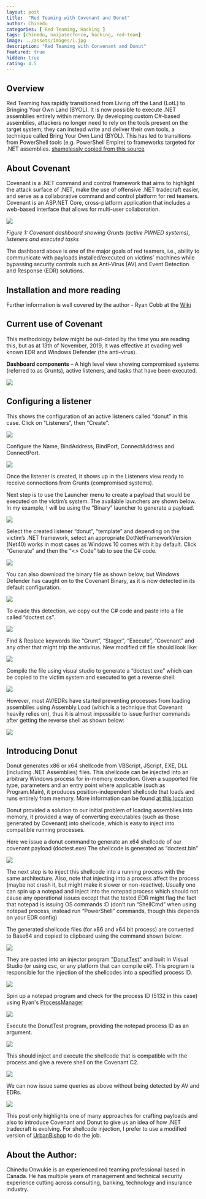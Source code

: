 ```yaml
---
layout: post
title:  "Red Teaming with Covenant and Donut"
author: Chinedu
categories: [ Red Teaming, Hacking ]
tags: [chinedu, naijasecforce, hacking, red-team]
image: ../assets/images/1.jpg
description: "Red Teaming with Convenant and Donut"
featured: true
hidden: true
rating: 4.5
---
```


## Overview
Red Teaming has rapidly transitioned from Living off the Land (LotL) to Bringing Your Own Land (BYOL). 
It is now possible to execute .NET assemblies entirely within memory. By developing custom C#-based assemblies, 
attackers no longer need to rely on the tools present on the target system; they can instead write and deliver 
their own tools, a technique called Bring Your Own Land (BYOL).  This has led to transitions from PowerShell tools 
(e.g. PowerShell Empire) to frameworks targeted for .NET assemblies. [shamelessly copied from this source](https://www.fireeye.com/blog/threat-research/2018/06/bring-your-own-land-novel-red-teaming-technique.html)

## About Covenant
Covenant is a .NET command and control framework that aims to highlight the attack surface of .NET, make the use 
of offensive .NET tradecraft easier, and serve as a collaborative command and control platform for red teamers. 
Covenant is an ASP.NET Core, cross-platform application that includes a web-based interface that allows for 
multi-user collaboration.

![](../assets/images/1.png)

_Figure 1: Covenant dashboard showing Grunts (active PWNED systems), listeners and executed tasks_

The dashboard above is one of the major goals of red teamers, i.e., ability to communicate with payloads installed/executed on victims’ machines while bypassing security controls such as Anti-Virus (AV) and Event Detection and Response (EDR) solutions.

## Installation and more reading
Further information is well covered by the author - Ryan Cobb at the [Wiki](https://github.com/cobbr/Covenant/wiki)

## Current use of Covenant
This methodology below might be out-dated by the time you are reading this, but as at 13th of November, 2019, it was effective at evading well known EDR and Windows Defender (the anti-virus).

**Dashboard components** – A high level view showing compromised systems (referred to as Grunts), active listeners, and tasks that have been executed.

![](../assets/images/1.png)

## Configuring a listener
This shows the configuration of an active listeners called “donut” in this case. Click on “Listeners”, then  “Create”.

![](../assets/images/2.png)

Configure the Name, BindAddress, BindPort, ConnectAddress and ConnectPort.

![](../assets/images/3.png)

Once the listener is created, it shows up in the Listeners view ready to receive connections from Grunts (compromised systems).

Next step is to use the Launcher menu to create a payload that would be executed on the victim’s system. The available launchers are shown below. In my example, I will be using the “Binary” launcher to generate a payload.

![](../assets/images/4.png)

Select the created listener “donut”, “template” and depending on the victim’s .NET framework, select an appropriate DotNetFrameworkVersion (Net40) works in most cases as Windows 10 comes with it by default. Click “Generate” and then the “<> Code” tab to see the C# code.

![](../assets/images/5.png)

You can also download the binary file as shown below, but Windows Defender has caught on to the Covenant Binary, as it is now detected in its default configuration.

![](../assets/images/6.png)

To evade this detection, we copy out the C# code and paste into a file called “doctest.cs”.

![](../assets/images/7.png)

Find & Replace keywords like “Grunt”, “Stager”, “Execute”, “Covenant” and any other that might trip the antivirus. New modified c# file should look like:

![](../assets/images/8.png)

Compile the file using visual studio to generate a “doctest.exe” which can be copied to the victim system and executed to get a reverse shell.

![](../assets/images/9.png)

However, most AV/EDRs have started preventing processes from loading assemblies using Assembly.Load (which is a technique that Covenant heavily relies on), thus it is almost impossible to issue further commands after getting the reverse shell as shown below:

![](../assets/images/10.png)

## Introducing Donut
Donut generates x86 or x64 shellcode from VBScript, JScript, EXE, DLL (including .NET Assemblies) files. This shellcode can be injected into an arbitrary Windows process for in-memory execution. Given a supported file type, parameters and an entry point where applicable (such as Program.Main), it produces position-independent shellcode that loads and runs entirely from memory. More information can be found [at this location](https://github.com/TheWover/donut)

Donut provided a solution to our initial problem of loading assemblies into memory, it provided a way of converting executables (such as those generated by Covenant) into shellcode, which is easy to inject into compatible running processes.

Here we issue a donut command to generate an x64 shellcode of our covenant payload (doctest.exe)
The shellcode is generated as “doctest.bin”

![](../assets/images/11.png)

The next step is to inject this shellcode into a running process with the same architecture. Also, note that injecting into a process affect the process (maybe not crash it, but might make it slower or non-reactive). Usually one can spin up a notepad and inject into the notepad process which should not cause any operational issues except that the tested EDR might flag the fact that notepad is issuing OS commands :D (don’t run “ShellCmd” when using notepad process, instead run “PowerShell” commands, though this depends on your EDR config)

The generated shellcode files (for x86 and x64 bit process) are converted to Base64 and copied to clipboard using the command shown below:

![](../assets/images/14.png)

They are pasted into an injector program ["DonutTest"](https://github.com/TheWover/donut/tree/master/DonutTest) and built in Visual Studio (or using csc, or any platform that can compile c#). This program is responsible for the injection of the shellcodes into a specified process ID.

![](../assets/images/13.png)

Spin up a notepad program and check for the process ID (5132 in this case) using Ryan's [ProcessManager](https://github.com/TheWover/donut/tree/master/ProcessManager)

![](../assets/images/15.png)

Execute the DonutTest program, providing the notepad process ID as an argument.

![](../assets/images/16.png)

This should inject and execute the shellcode that is compatible with the process and give a revere shell on the Covenant C2.

![](../assets/images/17.png)

We can now issue same queries as above without being detected by AV and EDRs.

![](../assets/images/18.png)

This post only highlights one of many approaches for crafting payloads and also to introduce Covenant and Donut to give us an idea of how .NET tradecraft is evolving. For shellcode injection, I prefer to use a modified version of [UrbanBishop](https://github.com/FuzzySecurity/Sharp-Suite/tree/master/UrbanBishop) to do the job.

## About the Author:
Chinedu Onwukie is an experienced red teaming professional based in Canada. He has multiple years of management 
and technical security experience cutting across consulting, banking, technology and insurance industry.
